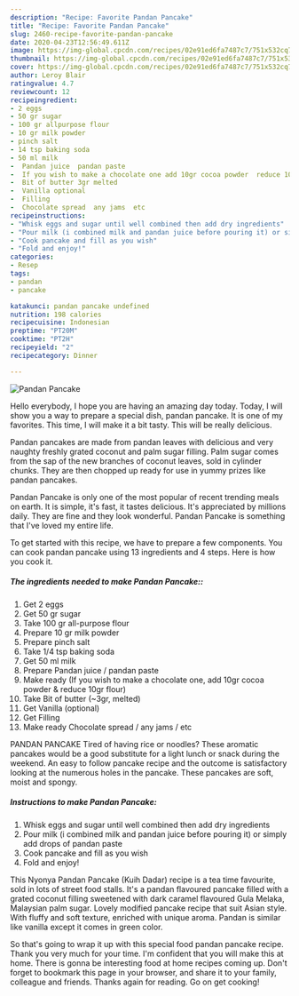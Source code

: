 ```yaml
---
description: "Recipe: Favorite Pandan Pancake"
title: "Recipe: Favorite Pandan Pancake"
slug: 2460-recipe-favorite-pandan-pancake
date: 2020-04-23T12:56:49.611Z
image: https://img-global.cpcdn.com/recipes/02e91ed6fa7487c7/751x532cq70/pandan-pancake-recipe-main-photo.jpg
thumbnail: https://img-global.cpcdn.com/recipes/02e91ed6fa7487c7/751x532cq70/pandan-pancake-recipe-main-photo.jpg
cover: https://img-global.cpcdn.com/recipes/02e91ed6fa7487c7/751x532cq70/pandan-pancake-recipe-main-photo.jpg
author: Leroy Blair
ratingvalue: 4.7
reviewcount: 12
recipeingredient:
- 2 eggs
- 50 gr sugar
- 100 gr allpurpose flour
- 10 gr milk powder
- pinch salt
- 14 tsp baking soda
- 50 ml milk
-  Pandan juice  pandan paste
-  If you wish to make a chocolate one add 10gr cocoa powder  reduce 10gr flour
-  Bit of butter 3gr melted
-  Vanilla optional
-  Filling
-  Chocolate spread  any jams  etc
recipeinstructions:
- "Whisk eggs and sugar until well combined then add dry ingredients"
- "Pour milk (i combined milk and pandan juice before pouring it) or simply add drops of pandan paste"
- "Cook pancake and fill as you wish"
- "Fold and enjoy!"
categories:
- Resep
tags:
- pandan
- pancake

katakunci: pandan pancake undefined
nutrition: 198 calories
recipecuisine: Indonesian
preptime: "PT20M"
cooktime: "PT2H"
recipeyield: "2"
recipecategory: Dinner

---
```



![Pandan Pancake](https://img-global.cpcdn.com/recipes/02e91ed6fa7487c7/751x532cq70/pandan-pancake-recipe-main-photo.jpg)

Hello everybody, I hope you are having an amazing day today. Today, I will show you a way to prepare a special dish, pandan pancake. It is one of my favorites. This time, I will make it a bit tasty. This will be really delicious.

Pandan pancakes are made from pandan leaves with delicious and very naughty freshly grated coconut and palm sugar filling. Palm sugar comes from the sap of the new branches of coconut leaves, sold in cylinder chunks. They are then chopped up ready for use in yummy prizes like pandan pancakes.

Pandan Pancake is only one of the most popular of recent trending meals on earth. It is simple, it's fast, it tastes delicious. It's appreciated by millions daily. They are fine and they look wonderful. Pandan Pancake is something that I've loved my entire life.


To get started with this recipe, we have to prepare a few components. You can cook pandan pancake using 13 ingredients and 4 steps. Here is how you cook it.

##### The ingredients needed to make Pandan Pancake::

1. Get 2 eggs
1. Get 50 gr sugar
1. Take 100 gr all-purpose flour
1. Prepare 10 gr milk powder
1. Prepare pinch salt
1. Take 1/4 tsp baking soda
1. Get 50 ml milk
1. Prepare  Pandan juice / pandan paste
1. Make ready  (If you wish to make a chocolate one, add 10gr cocoa powder &amp; reduce 10gr flour)
1. Take  Bit of butter (~3gr, melted)
1. Get  Vanilla (optional)
1. Get  Filling
1. Make ready  Chocolate spread / any jams / etc


PANDAN PANCAKE Tired of having rice or noodles? These aromatic pancakes would be a good substitute for a light lunch or snack during the weekend. An easy to follow pancake recipe and the outcome is satisfactory looking at the numerous holes in the pancake. These pancakes are soft, moist and spongy. 

##### Instructions to make Pandan Pancake:

1. Whisk eggs and sugar until well combined then add dry ingredients
1. Pour milk (i combined milk and pandan juice before pouring it) or simply add drops of pandan paste
1. Cook pancake and fill as you wish
1. Fold and enjoy!


This Nyonya Pandan Pancake (Kuih Dadar) recipe is a tea time favourite, sold in lots of street food stalls. It&#39;s a pandan flavoured pancake filled with a grated coconut filling sweetened with dark caramel flavoured Gula Melaka, Malaysian palm sugar. Lovely modified pancake recipe that suit Asian style. With fluffy and soft texture, enriched with unique aroma. Pandan is similar like vanilla except it comes in green color. 

So that's going to wrap it up with this special food pandan pancake recipe. Thank you very much for your time. I'm confident that you will make this at home. There is gonna be interesting food at home recipes coming up. Don't forget to bookmark this page in your browser, and share it to your family, colleague and friends. Thanks again for reading. Go on get cooking!
